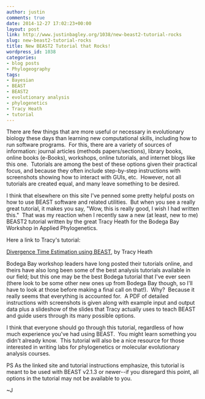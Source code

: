 ```yaml
---
author: justin
comments: true
date: 2014-12-27 17:02:23+00:00
layout: post
link: http://www.justinbagley.org/1038/new-beast2-tutorial-rocks
slug: new-beast2-tutorial-rocks
title: New BEAST2 Tutorial that Rocks!
wordpress_id: 1038
categories:
- blog posts
- Phylogeography
tags:
- Bayesian
- BEAST
- BEAST2
- evolutionary analysis
- phylogenetics
- Tracy Heath
- tutorial
---
```


There are few things that are more useful or necessary in evolutionary biology these days than learning new computational skills, including how to run software programs.  For this, there are a variety of sources of information: journal articles (methods papers/sections), library books, online books (e-Books), workshops, online tutorials, and internet blogs like this one.  Tutorials are among the best of these options given their practical focus, and because they often include step-by-step instructions with screenshots showing how to interact with GUIs, etc.  However, not all tutorials are created equal, and many leave something to be desired. 




I think that elsewhere on this site I've penned some pretty helpful posts on how to use BEAST software and related utilities.  But when you see a really great tutorial, it makes you say, "Wow, this is really good, I wish I had written this."  That was my reaction when I recently saw a new (at least, new to me) BEAST2 tutorial written by the great Tracy Heath for the Bodega Bay Workshop in Applied Phylogenetics.  




Here a link to Tracy's tutorial:




[Divergence Time Estimation using BEAST](http://treethinkers.org/divergence-time-estimation-using-beast/), by Tracy Heath




Bodega Bay workshop leaders have long posted their tutorials online, and theirs have also long been some of the best analysis tutorials available in our field; but this one may be the best Bodega tutorial that I've ever seen (there look to be some other new ones up from Bodega Bay though, so I'll have to look at those before making a final call on that!).  Why?  Because it really seems that everything is accounted for.  A PDF of detailed instructions with screenshots is given along with example input and output data plus a slideshow of the slides that Tracy actually uses to teach BEAST and guide users through its many possible options.




I think that everyone should go through this tutorial, regardless of how much experience you've had using BEAST.  You might learn something you didn't already know.  This tutorial will also be a nice resource for those interested in writing labs for phylogenetics or molecular evolutionary analysis courses.




PS As the linked site and tutorial instructions emphasize, this tutorial is meant to be used with BEAST v2.1.3 or newer--if you disregard this point, all options in the tutorial may not be available to you.




~J
